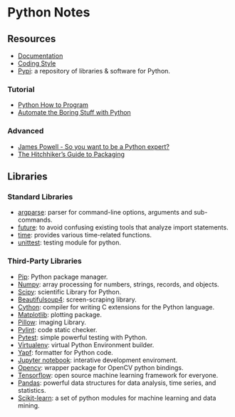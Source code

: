 # Python Notes

## Resources
- [Documentation](https://docs.python.org/3/)
- [Coding Style](https://github.com/google/styleguide/blob/gh-pages/pyguide.md)
- [Pypi](https://pypi.org/): a repository of libraries & software for Python.

### Tutorial
- [Python How to Program](https://www.youtube.com/watch?list=PL3072C720775B213E&v=fdv1NlEZWro)
- [Automate the Boring Stuff with Python](https://automatetheboringstuff.com/)

### Advanced
- [James Powell - So you want to be a Python expert?](https://www.youtube.com/watch?v=cKPlPJyQrt4)
- [The Hitchhiker’s Guide to Packaging](https://the-hitchhikers-guide-to-packaging.readthedocs.io/en/latest/index.html)

## Libraries
### Standard Libraries
- [argparse](https://docs.python.org/3/library/argparse.html?highlight=argparse#module-argparse): parser for command-line options, arguments and sub-commands.
- [future](https://docs.python.org/3/library/__future__.html?highlight=future#module-__future__): to avoid confusing existing tools that analyze import statements.
- [time](https://docs.python.org/3/library/time.html?highlight=time#module-time): provides various time-related functions.
- [unittest](https://docs.python.org/3/library/unittest.html): testing module for python.

### Third-Party Libraries
- [Pip](https://pypi.org/project/pip/): Python package manager.
- [Numpy](https://pypi.org/project/numpy/): array processing for numbers, strings, records, and objects.
- [Scipy](https://pypi.org/project/scipy/): scientific Library for Python.
- [Beautifulsoup4](https://pypi.org/project/beautifulsoup4/): screen-scraping library.
- [Cython](https://pypi.org/project/Cython/): compiler for writing C extensions for the Python language.
- [Matplotlib](https://pypi.org/project/matplotlib/): plotting package.
- [Pillow](https://pypi.org/project/Pillow/): imaging Library.
- [Pylint](https://pypi.org/project/pylint/): code static checker.
- [Pytest](https://pypi.org/project/pytest/): simple powerful testing with Python.
- [Virtualenv](https://pypi.org/project/virtualenv/): virtual Python Environment builder.
- [Yapf](https://pypi.org/project/yapf/): formatter for Python code.
- [Jupyter notebook](https://pypi.org/project/jupyter/): interative development enviroment.
- [Opencv](https://pypi.org/project/opencv-python/): wrapper package for OpenCV python bindings.
- [Tensorflow](https://pypi.org/project/tensorflow/): open source machine learning framework for everyone.
- [Pandas](https://pypi.org/project/pandas/): powerful data structures for data analysis, time series, and statistics.
- [Scikit-learn](https://pypi.org/project/scikit-learn/): a set of python modules for machine learning and data mining.
